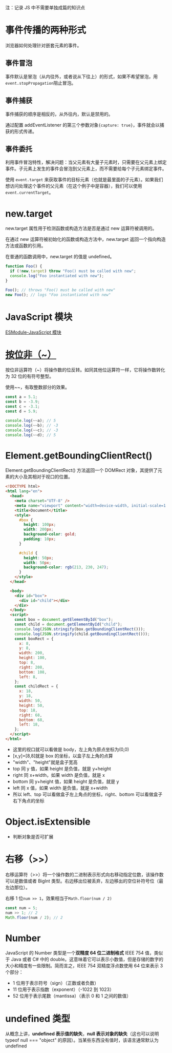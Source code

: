 注：记录 JS 中不需要单独成篇的知识点

# 事件传播的两种形式

浏览器如何处理针对嵌套元素的事件。

## 事件冒泡

事件默认是冒泡（从内往外，或者说从下往上）的形式，如果不希望冒泡，用`event.stopPropagation`阻止冒泡。

## 事件捕获

事件捕获的顺序是相反的，从外往内，默认是禁用的。

通过配置 addEventListener 的第三个参数对象`{capture: true}`，事件就会以捕获的形式传递。

## 事件委托

利用事件冒泡特性，解决问题：当父元素有大量子元素时，只需要在父元素上绑定事件。子元素上发生的事件会冒泡到父元素上，而不需要给每个子元素绑定事件。

使用 `event.target` 来获取事件的目标元素（也就是最里面的子元素）。如果我们想访问处理这个事件的父元素（在这个例子中是容器），我们可以使用 `event.currentTarget`。

# new.target

new.target 属性用于检测函数或构造方法是否是通过 new 运算符被调用的。

在通过 new 运算符被初始化的函数或构造方法中，new.target 返回一个指向构造方法或函数的引用。

在普通的函数调用中，new.target 的值是 undefined。

```js
function Foo() {
  if (!new.target) throw "Foo() must be called with new";
  console.log("Foo instantiated with new");
}

Foo(); // throws "Foo() must be called with new"
new Foo(); // logs "Foo instantiated with new"
```

# JavaScript 模块

[ESModule-JavaScript 模块](https://developer.mozilla.org/zh-CN/docs/Web/JavaScript/Guide/Modules)

# [按位非（~）](https://developer.mozilla.org/zh-CN/docs/Web/JavaScript/Reference/Operators/Bitwise_NOT)

按位非运算符（~）将操作数的位反转。如同其他位运算符一样，它将操作数转化为 32 位的有符号整型。

使用~~，有取整数部分的效果。

```js
const a = 5.1;
const b = -3.9;
const c = -3.1;
const d = 5.9;

console.log(~~a); // 5
console.log(~~b); // -3
console.log(~~c); // -3
console.log(~~d); // 5
```

# Element.getBoundingClientRect()

Element.getBoundingClientRect() 方法返回一个 DOMRect 对象，其提供了元素的大小及其相对于视口的位置。

```html
<!DOCTYPE html>
<html lang="en">
  <head>
    <meta charset="UTF-8" />
    <meta name="viewport" content="width=device-width, initial-scale=1.0" />
    <title>Document</title>
    <style>
      #box {
        height: 100px;
        width: 200px;
        background-color: gold;
        padding: 10px;
      }

      #child {
        height: 50px;
        width: 50px;
        background-color: rgb(213, 230, 247);
      }
    </style>
  </head>

  <body>
    <div id="box">
      <div id="child"></div>
    </div>
  </body>
  <script>
    const box = document.getElementById("box");
    const child = document.getElementById("child");
    console.log(JSON.stringify(box.getBoundingClientRect()));
    console.log(JSON.stringify(child.getBoundingClientRect()));
    const boxRect = {
      x: 8,
      y: 8,
      width: 200,
      height: 100,
      top: 8,
      right: 208,
      bottom: 108,
      left: 8,
    };
    const childRect = {
      x: 18,
      y: 18,
      width: 50,
      height: 50,
      top: 18,
      right: 68,
      bottom: 68,
      left: 18,
    };
  </script>
</html>
```

- 这里的视口就可以看做是 body，左上角为原点坐标为(0,0)
- [x,y]=[8,8]就是 box 的坐标，以盒子左上角的点算
- "width"、"height"就是盒子宽高
- top 同 y 值，如果 height 是负值，就是 y+height
- right 同 x+width，如果 width 是负值，就是 x
- bottom 同 y+height 值，如果 height 是负值，就是 y
- left 同 x 值，如果 width 是负值，就是 x+width
- 所以 left、top 可以看做盒子左上角点的坐标，right、bottom 可以看做盒子右下角点的坐标

# Object.isExtensible

- 判断对象是否可扩展

# 右移（>>）

右移运算符（>>）将一个操作数的二进制表示形式向右移动指定位数，该操作数可以是数值或者 BigInt 类型。右边移出位被丢弃，左边移出的空位补符号位（最左边那位）。

右移 1 位`num >> 1`，效果相当于`Math.floor(num / 2)`

```js
const num = 5;
num >> 1; // 2
Math.floor(num / 2); // 2
```

# Number

JavaScript 的 Number 类型是一个**双精度 64 位二进制格式** IEEE 754 值，类似于 Java 或者 C# 中的 double。这意味着它可以表示小数值，但是存储的数字的大小和精度有一些限制。简而言之，IEEE 754 双精度浮点数使用 64 位来表示 3 个部分：

- 1 位用于表示符号（sign）（正数或者负数）
- 11 位用于表示指数（exponent）（-1022 到 1023）
- 52 位用于表示尾数（mantissa）（表示 0 和 1 之间的数值）

# undefined 类型

从概念上讲，**undefined 表示值的缺失**，**null 表示对象的缺失**（这也可以说明 typeof null === "object" 的原因）。当某些东西没有值时，该语言通常默认为 undefined
